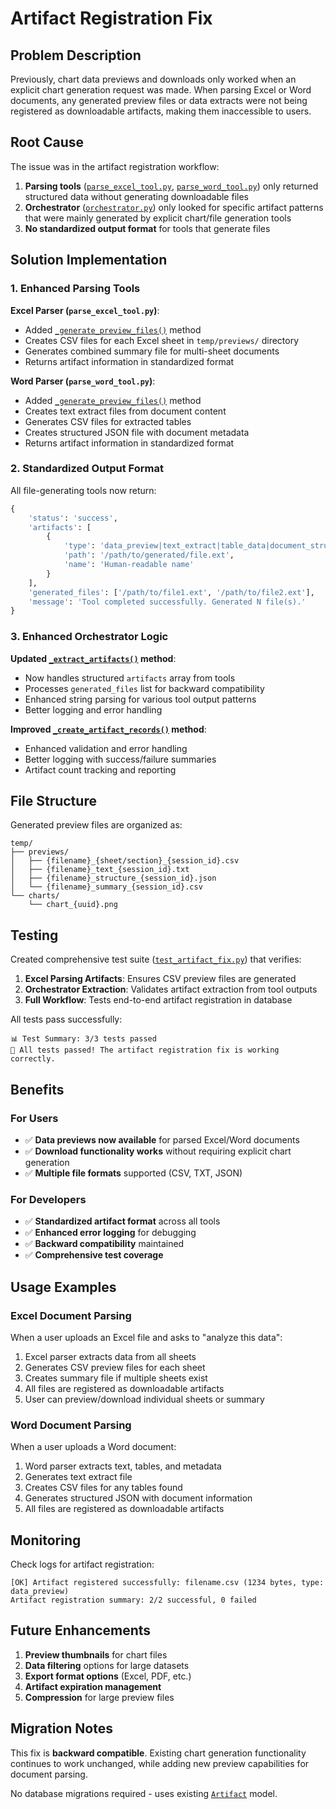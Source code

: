# Artifact Registration Fix

## Problem Description

Previously, chart data previews and downloads only worked when an explicit chart generation request was made. When parsing Excel or Word documents, any generated preview files or data extracts were not being registered as downloadable artifacts, making them inaccessible to users.

## Root Cause

The issue was in the artifact registration workflow:

1. **Parsing tools** ([`parse_excel_tool.py`](apps/agents/tools/parse_excel_tool.py), [`parse_word_tool.py`](apps/agents/tools/parse_word_tool.py)) only returned structured data without generating downloadable files
2. **Orchestrator** ([`orchestrator.py`](apps/agents/orchestrator.py)) only looked for specific artifact patterns that were mainly generated by explicit chart/file generation tools
3. **No standardized output format** for tools that generate files

## Solution Implementation

### 1. Enhanced Parsing Tools

**Excel Parser (`parse_excel_tool.py`)**:
- Added [`_generate_preview_files()`](apps/agents/tools/parse_excel_tool.py:111) method
- Creates CSV files for each Excel sheet in `temp/previews/` directory
- Generates combined summary file for multi-sheet documents
- Returns artifact information in standardized format

**Word Parser (`parse_word_tool.py`)**:
- Added [`_generate_preview_files()`](apps/agents/tools/parse_word_tool.py:111) method  
- Creates text extract files from document content
- Generates CSV files for extracted tables
- Creates structured JSON file with document metadata
- Returns artifact information in standardized format

### 2. Standardized Output Format

All file-generating tools now return:
```python
{
    'status': 'success',
    'artifacts': [
        {
            'type': 'data_preview|text_extract|table_data|document_structure',
            'path': '/path/to/generated/file.ext',
            'name': 'Human-readable name'
        }
    ],
    'generated_files': ['/path/to/file1.ext', '/path/to/file2.ext'],
    'message': 'Tool completed successfully. Generated N file(s).'
}
```

### 3. Enhanced Orchestrator Logic

**Updated [`_extract_artifacts()`](apps/agents/orchestrator.py:167) method**:
- Now handles structured `artifacts` array from tools
- Processes `generated_files` list for backward compatibility
- Enhanced string parsing for various tool output patterns
- Better logging and error handling

**Improved [`_create_artifact_records()`](apps/agents/orchestrator.py:254) method**:
- Enhanced validation and error handling
- Better logging with success/failure summaries
- Artifact count tracking and reporting

## File Structure

Generated preview files are organized as:
```
temp/
├── previews/
│   ├── {filename}_{sheet/section}_{session_id}.csv
│   ├── {filename}_text_{session_id}.txt
│   ├── {filename}_structure_{session_id}.json
│   └── {filename}_summary_{session_id}.csv
└── charts/
    └── chart_{uuid}.png
```

## Testing

Created comprehensive test suite ([`test_artifact_fix.py`](test_artifact_fix.py)) that verifies:

1. **Excel Parsing Artifacts**: Ensures CSV preview files are generated
2. **Orchestrator Extraction**: Validates artifact extraction from tool outputs  
3. **Full Workflow**: Tests end-to-end artifact registration in database

All tests pass successfully:
```
📊 Test Summary: 3/3 tests passed
🎉 All tests passed! The artifact registration fix is working correctly.
```

## Benefits

### For Users
- ✅ **Data previews now available** for parsed Excel/Word documents
- ✅ **Download functionality works** without requiring explicit chart generation
- ✅ **Multiple file formats** supported (CSV, TXT, JSON)

### For Developers  
- ✅ **Standardized artifact format** across all tools
- ✅ **Enhanced error logging** for debugging
- ✅ **Backward compatibility** maintained
- ✅ **Comprehensive test coverage**

## Usage Examples

### Excel Document Parsing
When a user uploads an Excel file and asks to "analyze this data":
1. Excel parser extracts data from all sheets
2. Generates CSV preview files for each sheet  
3. Creates summary file if multiple sheets exist
4. All files are registered as downloadable artifacts
5. User can preview/download individual sheets or summary

### Word Document Parsing  
When a user uploads a Word document:
1. Word parser extracts text, tables, and metadata
2. Generates text extract file
3. Creates CSV files for any tables found
4. Generates structured JSON with document information
5. All files are registered as downloadable artifacts

## Monitoring

Check logs for artifact registration:
```
[OK] Artifact registered successfully: filename.csv (1234 bytes, type: data_preview)
Artifact registration summary: 2/2 successful, 0 failed
```

## Future Enhancements

1. **Preview thumbnails** for chart files
2. **Data filtering** options for large datasets  
3. **Export format options** (Excel, PDF, etc.)
4. **Artifact expiration management**
5. **Compression** for large preview files

## Migration Notes

This fix is **backward compatible**. Existing chart generation functionality continues to work unchanged, while adding new preview capabilities for document parsing.

No database migrations required - uses existing [`Artifact`](apps/chat/models.py:54) model.